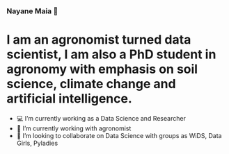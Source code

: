 ### Nayane Maia 👋


# I am an agronomist turned data scientist, I am also a PhD student in agronomy with emphasis on soil science, climate change and artificial intelligence.

- 💻 I’m currently working as a Data Science and Researcher 
- 🌱 I’m currently working with agronomist
- 👯 I’m looking to collaborate on Data Science with groups as WiDS, Data Girls, Pyladies 








<!--
**nayanemaia/nayanemaia** is a ✨ _special_ ✨ repository because its `README.md` (this file) appears on your GitHub profile.


